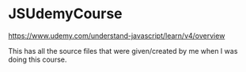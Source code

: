 # JSUdemyCourse
https://www.udemy.com/understand-javascript/learn/v4/overview

This has all the source files that were given/created by me when I was doing this course. 